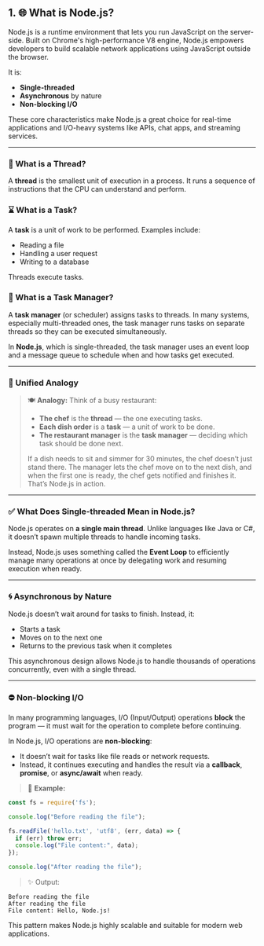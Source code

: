 ## 1. 🌐 What is Node.js?

Node.js is a runtime environment that lets you run JavaScript on the server-side. Built on Chrome's high-performance V8 engine, Node.js empowers developers to build scalable network applications using JavaScript outside the browser.

It is:
- **Single-threaded**
- **Asynchronous** by nature
- **Non-blocking I/O**

These core characteristics make Node.js a great choice for real-time applications and I/O-heavy systems like APIs, chat apps, and streaming services.

---

### 🧰 What is a Thread?
A **thread** is the smallest unit of execution in a process. It runs a sequence of instructions that the CPU can understand and perform.

### ⌛ What is a Task?
A **task** is a unit of work to be performed. Examples include:
- Reading a file
- Handling a user request
- Writing to a database

Threads execute tasks.

### 📃 What is a Task Manager?
A **task manager** (or scheduler) assigns tasks to threads. In many systems, especially multi-threaded ones, the task manager runs tasks on separate threads so they can be executed simultaneously.

In **Node.js**, which is single-threaded, the task manager uses an event loop and a message queue to schedule when and how tasks get executed.

---

### 🔁 Unified Analogy
> 🍽️ **Analogy:** Think of a busy restaurant:
> - **The chef** is the **thread** — the one executing tasks.
> - **Each dish order** is a **task** — a unit of work to be done.
> - **The restaurant manager** is the **task manager** — deciding which task should be done next.
>
> If a dish needs to sit and simmer for 30 minutes, the chef doesn’t just stand there. The manager lets the chef move on to the next dish, and when the first one is ready, the chef gets notified and finishes it. That’s Node.js in action.

---

### ✅ What Does **Single-threaded** Mean in Node.js?
Node.js operates on **a single main thread**. Unlike languages like Java or C#, it doesn’t spawn multiple threads to handle incoming tasks.

Instead, Node.js uses something called the **Event Loop** to efficiently manage many operations at once by delegating work and resuming execution when ready.

---

### 🌀 Asynchronous by Nature
Node.js doesn’t wait around for tasks to finish. Instead, it:
- Starts a task
- Moves on to the next one
- Returns to the previous task when it completes

This asynchronous design allows Node.js to handle thousands of operations concurrently, even with a single thread.

---

### ⛔️ Non-blocking I/O
In many programming languages, I/O (Input/Output) operations **block** the program — it must wait for the operation to complete before continuing.

In Node.js, I/O operations are **non-blocking**:
- It doesn’t wait for tasks like file reads or network requests.
- Instead, it continues executing and handles the result via a **callback**, **promise**, or **async/await** when ready.

> 📃 **Example:**
```js
const fs = require('fs');

console.log("Before reading the file");

fs.readFile('hello.txt', 'utf8', (err, data) => {
  if (err) throw err;
  console.log("File content:", data);
});

console.log("After reading the file");
```

> ✨ Output:
```
Before reading the file
After reading the file
File content: Hello, Node.js!
```

This pattern makes Node.js highly scalable and suitable for modern web applications.

